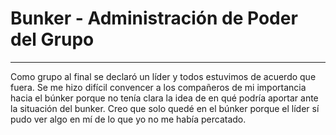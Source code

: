 # Bunker - Administración de Poder del Grupo
---
Como grupo al final se declaró un líder y todos estuvimos de acuerdo que fuera. Se me hizo difícil convencer a los compañeros de mi importancia hacia el búnker porque no tenía clara la idea de en qué podría aportar ante la situación del bunker. Creo que solo quedé en el búnker porque el líder sí pudo ver algo en mí de lo que yo no me había percatado.